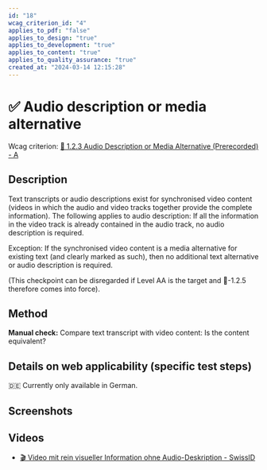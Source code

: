 ```yaml
---
id: "18"
wcag_criterion_id: "4"
applies_to_pdf: "false"
applies_to_design: "true"
applies_to_development: "true"
applies_to_content: "true"
applies_to_quality_assurance: "true"
created_at: "2024-03-14 12:15:28"
---
```


# ✅ Audio description or media alternative

Wcag criterion: [📜 1.2.3 Audio Description or Media Alternative (Prerecorded) - A](..)

## Description

Text transcripts or audio descriptions exist for synchronised video content (videos in which the audio and video tracks together provide the complete information). The following applies to audio description: If all the information in the video track is already contained in the audio track, no audio description is required.

Exception: If the synchronised video content is a media alternative for existing text (and clearly marked as such), then no additional text alternative or audio description is required.

(This checkpoint can be disregarded if Level AA is the target and 📜-1.2.5 therefore comes into force).

## Method

**Manual check:** Compare text transcript with video content: Is the content equivalent?

## Details on web applicability (specific test steps)

🇩🇪 Currently only available in German.

## Screenshots



## Videos

- [🎬 Video mit rein visueller Information ohne Audio-Deskription - SwissID](/en/videos/video-mit-rein-visueller-information-ohne-audio-deskription-swissid)